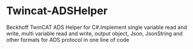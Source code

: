 # Twincat-ADSHelper
Beckhoff TwinCAT ADS Helper for C#.Implement single variable read and write, multi variable read and write, output object, Json, JsonString and other formats for ADS protocol in one line of code
